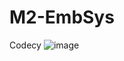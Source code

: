 # M2-EmbSys
Codecy
![image](https://user-images.githubusercontent.com/98802184/157247125-7081f0ef-5f1d-48ec-a1a6-052e521d8fb6.png)
